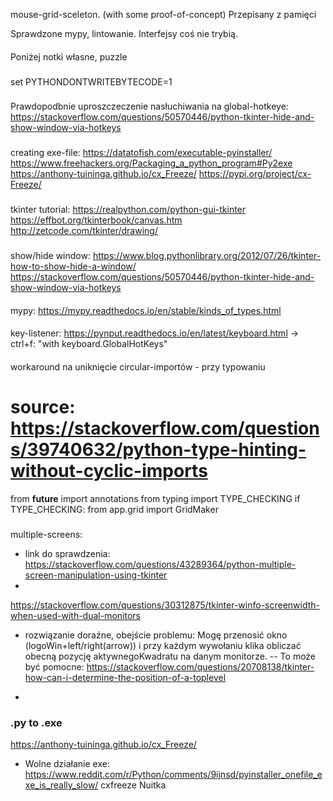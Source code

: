 mouse-grid-sceleton. (with some proof-of-concept)
Przepisany z pamięci

Sprawdzone mypy, lintowanie. Interfejsy coś nie trybią.


#### 
Poniżej notki własne, puzzle


###
set PYTHONDONTWRITEBYTECODE=1

### 
Prawdopodbnie uproszczeczenie nasłuchiwania na global-hotkeye:
https://stackoverflow.com/questions/50570446/python-tkinter-hide-and-show-window-via-hotkeys


###
creating exe-file:
https://datatofish.com/executable-pyinstaller/
https://www.freehackers.org/Packaging_a_python_program#Py2exe
https://anthony-tuininga.github.io/cx_Freeze/
https://pypi.org/project/cx-Freeze/

###
tkinter tutorial:
https://realpython.com/python-gui-tkinter
https://effbot.org/tkinterbook/canvas.htm
http://zetcode.com/tkinter/drawing/


###
show/hide window:
https://www.blog.pythonlibrary.org/2012/07/26/tkinter-how-to-show-hide-a-window/
https://stackoverflow.com/questions/50570446/python-tkinter-hide-and-show-window-via-hotkeys

####
mypy:
https://mypy.readthedocs.io/en/stable/kinds_of_types.html

####
key-listener:
https://pynput.readthedocs.io/en/latest/keyboard.html
-> ctrl+f: "with keyboard.GlobalHotKeys"



####
workaround na uniknięcie circular-importów - przy typowaniu

# source: https://stackoverflow.com/questions/39740632/python-type-hinting-without-cyclic-imports
from __future__ import annotations
from typing import TYPE_CHECKING
if TYPE_CHECKING:
    from app.grid import GridMaker

### 
multiple-screens:
- link do sprawdzenia:
https://stackoverflow.com/questions/43289364/python-multiple-screen-manipulation-using-tkinter 
- 
https://stackoverflow.com/questions/30312875/tkinter-winfo-screenwidth-when-used-with-dual-monitors

- rozwiązanie doraźne, obejście problemu: Mogę przenosić okno (logoWin+left/right(arrow)) i przy każdym wywołaniu klika obliczać obecną pozycję aktywnegoKwadratu na danym monitorze.
    -- To może być pomocne:
    https://stackoverflow.com/questions/20708138/tkinter-how-can-i-determine-the-position-of-a-toplevel

-

### .py to .exe
https://anthony-tuininga.github.io/cx_Freeze/
- Wolne działanie exe:
https://www.reddit.com/r/Python/comments/9ijnsd/pyinstaller_onefile_exe_is_really_slow/
cxfreeze 
Nuitka